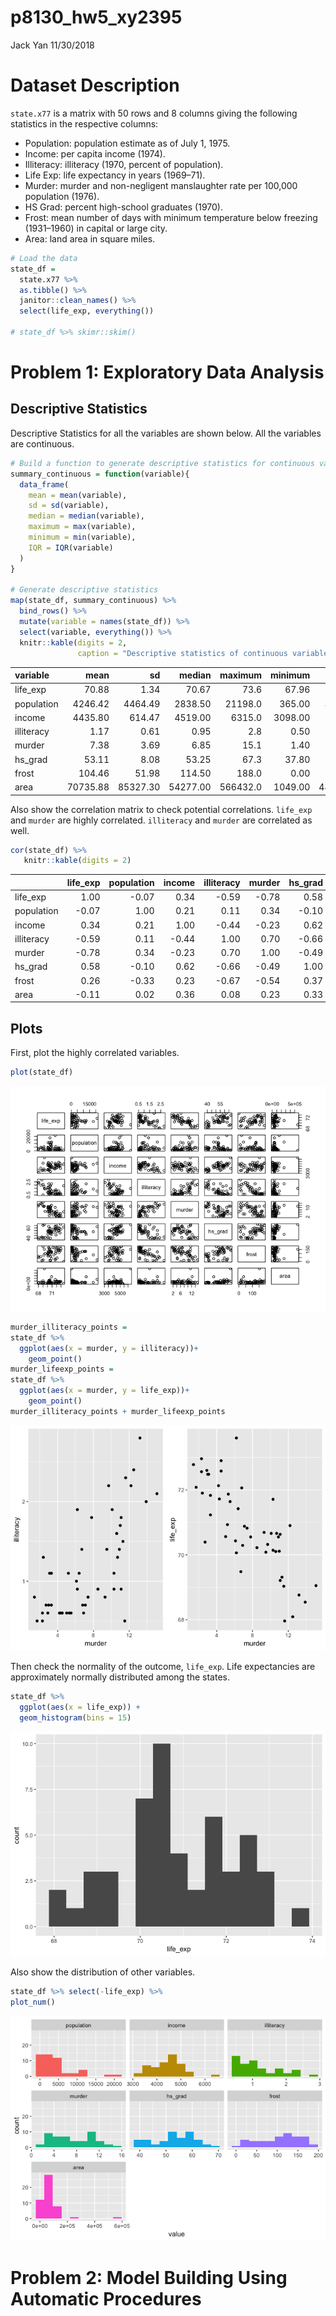 p8130\_hw5\_xy2395
================
Jack Yan
11/30/2018

Dataset Description
===================

`state.x77` is a matrix with 50 rows and 8 columns giving the following statistics in the respective columns:

-   Population: population estimate as of July 1, 1975.
-   Income: per capita income (1974).
-   Illiteracy: illiteracy (1970, percent of population).
-   Life Exp: life expectancy in years (1969–71).
-   Murder: murder and non-negligent manslaughter rate per 100,000 population (1976).
-   HS Grad: percent high-school graduates (1970).
-   Frost: mean number of days with minimum temperature below freezing (1931–1960) in capital or large city.
-   Area: land area in square miles.

``` r
# Load the data
state_df = 
  state.x77 %>% 
  as.tibble() %>% 
  janitor::clean_names() %>% 
  select(life_exp, everything())
  
# state_df %>% skimr::skim()
```

Problem 1: Exploratory Data Analysis
====================================

Descriptive Statistics
----------------------

Descriptive Statistics for all the variables are shown below. All the variables are continuous.

``` r
# Build a function to generate descriptive statistics for continuous variables
summary_continuous = function(variable){
  data_frame(
    mean = mean(variable),
    sd = sd(variable),
    median = median(variable),
    maximum = max(variable),
    minimum = min(variable),
    IQR = IQR(variable)
  )
}

# Generate descriptive statistics
map(state_df, summary_continuous) %>% 
  bind_rows() %>% 
  mutate(variable = names(state_df)) %>% 
  select(variable, everything()) %>% 
  knitr::kable(digits = 2, 
               caption = "Descriptive statistics of continuous variables")
```

| variable   |      mean|        sd|    median|   maximum|  minimum|       IQR|
|:-----------|---------:|---------:|---------:|---------:|--------:|---------:|
| life\_exp  |     70.88|      1.34|     70.67|      73.6|    67.96|      1.78|
| population |   4246.42|   4464.49|   2838.50|   21198.0|   365.00|   3889.00|
| income     |   4435.80|    614.47|   4519.00|    6315.0|  3098.00|    820.75|
| illiteracy |      1.17|      0.61|      0.95|       2.8|     0.50|      0.95|
| murder     |      7.38|      3.69|      6.85|      15.1|     1.40|      6.32|
| hs\_grad   |     53.11|      8.08|     53.25|      67.3|    37.80|     11.10|
| frost      |    104.46|     51.98|    114.50|     188.0|     0.00|     73.50|
| area       |  70735.88|  85327.30|  54277.00|  566432.0|  1049.00|  44177.25|

Also show the correlation matrix to check potential correlations. `life_exp` and `murder` are highly correlated. `illiteracy` and `murder` are correlated as well.

``` r
cor(state_df) %>% 
   knitr::kable(digits = 2)
```

|            |  life\_exp|  population|  income|  illiteracy|  murder|  hs\_grad|  frost|   area|
|------------|----------:|-----------:|-------:|-----------:|-------:|---------:|------:|------:|
| life\_exp  |       1.00|       -0.07|    0.34|       -0.59|   -0.78|      0.58|   0.26|  -0.11|
| population |      -0.07|        1.00|    0.21|        0.11|    0.34|     -0.10|  -0.33|   0.02|
| income     |       0.34|        0.21|    1.00|       -0.44|   -0.23|      0.62|   0.23|   0.36|
| illiteracy |      -0.59|        0.11|   -0.44|        1.00|    0.70|     -0.66|  -0.67|   0.08|
| murder     |      -0.78|        0.34|   -0.23|        0.70|    1.00|     -0.49|  -0.54|   0.23|
| hs\_grad   |       0.58|       -0.10|    0.62|       -0.66|   -0.49|      1.00|   0.37|   0.33|
| frost      |       0.26|       -0.33|    0.23|       -0.67|   -0.54|      0.37|   1.00|   0.06|
| area       |      -0.11|        0.02|    0.36|        0.08|    0.23|      0.33|   0.06|   1.00|

Plots
-----

First, plot the highly correlated variables.

``` r
plot(state_df)
```

![](p8130_hw5_xy2395_files/figure-markdown_github/unnamed-chunk-4-1.png)

``` r
murder_illiteracy_points = 
state_df %>% 
  ggplot(aes(x = murder, y = illiteracy))+
    geom_point()
murder_lifeexp_points = 
state_df %>% 
  ggplot(aes(x = murder, y = life_exp))+
    geom_point()
murder_illiteracy_points + murder_lifeexp_points
```

![](p8130_hw5_xy2395_files/figure-markdown_github/unnamed-chunk-4-2.png)

Then check the normality of the outcome, `life_exp`. Life expectancies are approximately normally distributed among the states.

``` r
state_df %>% 
  ggplot(aes(x = life_exp)) +
  geom_histogram(bins = 15)
```

![](p8130_hw5_xy2395_files/figure-markdown_github/unnamed-chunk-5-1.png)

Also show the distribution of other variables.

``` r
state_df %>% select(-life_exp) %>% 
plot_num()
```

![](p8130_hw5_xy2395_files/figure-markdown_github/unnamed-chunk-6-1.png)

Problem 2: Model Building Using Automatic Procedures
====================================================
